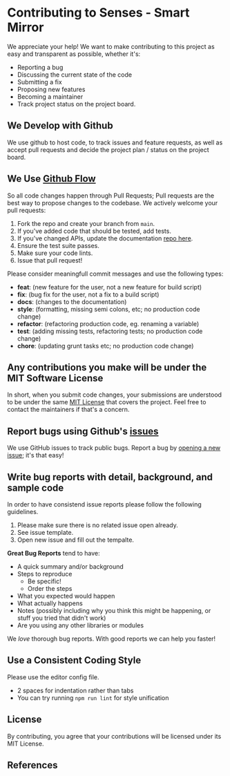 # Contributing to Senses - Smart Mirror
We appreciate your help! We want to make contributing to this project as easy and transparent as possible, whether it's:

- Reporting a bug
- Discussing the current state of the code
- Submitting a fix
- Proposing new features
- Becoming a maintainer
- Track project status on the project board.

## We Develop with Github
We use github to host code, to track issues and feature requests, as well as accept pull requests and decide the project plan / status on the project board.

## We Use [Github Flow](https://guides.github.com/introduction/flow/index.html)
So all code changes happen through Pull Requests;
Pull requests are the best way to propose changes to the codebase. We actively welcome your pull requests:

1. Fork the repo and create your branch from `main`.
2. If you've added code that should be tested, add tests.
3. If you've changed APIs, update the documentation [repo here]().
4. Ensure the test suite passes.
5. Make sure your code lints.
6. Issue that pull request!

Please consider meaningfull commit messages and use the following types:

- **feat**: (new feature for the user, not a new feature for build script)
- **fix**: (bug fix for the user, not a fix to a build script)
- **docs**: (changes to the documentation)
- **style**: (formatting, missing semi colons, etc; no production code change)
- **refactor**: (refactoring production code, eg. renaming a variable)
- **test**: (adding missing tests, refactoring tests; no production code change)
- **chore**: (updating grunt tasks etc; no production code change)

## Any contributions you make will be under the MIT Software License
In short, when you submit code changes, your submissions are understood to be under the same [MIT License](http://choosealicense.com/licenses/mit/) that covers the project. Feel free to contact the maintainers if that's a concern.

## Report bugs using Github's [issues]()
We use GitHub issues to track public bugs. Report a bug by [opening a new issue](); it's that easy!

## Write bug reports with detail, background, and sample code
In order to have consistend issue reports please follow the following guidelines.

1. Please make sure there is no related issue open already.
2. See issue template.
3. Open new issue and fill out the tempalte.

**Great Bug Reports** tend to have:

- A quick summary and/or background
- Steps to reproduce
  - Be specific!
  - Order the steps
- What you expected would happen
- What actually happens
- Notes (possibly including why you think this might be happening, or stuff you tried that didn't work)
- Are you using any other libraries or modules

We *love* thorough bug reports. With good reports we can help you faster!

## Use a Consistent Coding Style
Please use the editor config file.

* 2 spaces for indentation rather than tabs
* You can try running `npm run lint` for style unification

## License
By contributing, you agree that your contributions will be licensed under its MIT License.

## References
